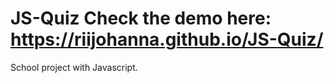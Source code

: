 # JS-Quiz Check the demo here: https://riijohanna.github.io/JS-Quiz/
School project with Javascript. 
